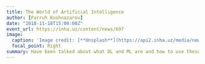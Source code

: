 ```yaml
---
title: The World of Artificial Intelligence
author: [Farruh Kushnazarov]
date: "2018-11-18T15:00:00Z"
event_url: https://inha.uz/content/news/697
image:
  caption: 'Image credit: [**Unsplash**](https://api2.inha.uz/media/news/17-720.jpg)'
  focal_point: Right
summary: Have been talked about what DL and ML are and how to use these technologies in the interests of contemporary life. And also about artificial neural networks based on CNN (Convolutional NN) and RNN (Recurrent NN) technologies, etc.
---
```

